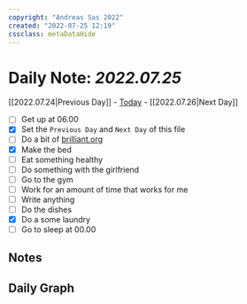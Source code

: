 ```yaml
---
copyright: "Andreas Sas 2022"
created: "2022-07-25 12:19"
cssclass: metaDataHide
---
```


# Daily Note: *2022.07.25*
 [[2022.07.24|Previous Day]] - [Today](obsidian://advanced-uri?daily=true) - [[2022.07.26|Next Day]]

- [ ] Get up at 06.00
- [x] Set the `Previous Day` and `Next Day` of this file
- [ ] Do a bit of [brilliant.org](https://brilliant.org/)
- [x] Make the bed
- [ ] Eat something healthy
- [ ] Do something with the girlfriend
- [ ] Go to the gym
- [ ] Work for an amount of time that works for me
- [ ] Write anything
- [ ] Do the dishes
- [x] Do a some laundry
- [ ] Go to sleep at 00.00

## Notes

## Daily Graph
